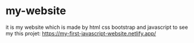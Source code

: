 # my-website
it is my website which is made by html css bootstrap and javascript
 to see my this projet:
 https://my-first-javascript-website.netlify.app/
